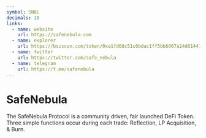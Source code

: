 ```yaml
---
symbol: SNBL
decimals: 18
links:
  - name: website
    url: https://safenebula.com
  - name: explorer
    url: https://bscscan.com/token/0xa1fd60c51c0bdac1ff5bb6067a24d61441e39569
  - name: twitter
    url: https://twitter.com/safe_nebula
  - name: telegram
    url: https://t.me/safenebula
---
```


# SafeNebula

The SafeNebula Protocol is a community driven, fair launched DeFi Token. Three simple functions occur during each trade: Reflection, LP Acquisition, & Burn.
